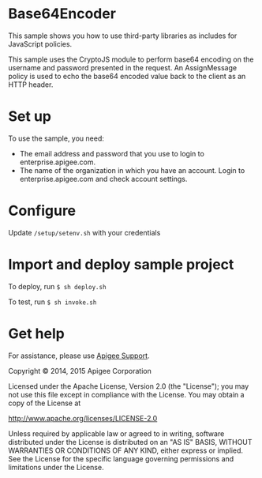 # Base64Encoder
This sample shows you how to use third-party libraries as includes for
JavaScript policies.

This sample uses the CryptoJS module to perform base64 encoding on 
the username and password presented in the request. An AssignMessage
policy is used to echo the base64 encoded value back to the client
as an HTTP header.
# Set up
To use the sample, you need:

* The email address and password that you use to login to enterprise.apigee.com.
* The name of the organization in which you have an account. Login to 
  enterprise.apigee.com and check account settings.

# Configure 
Update `/setup/setenv.sh` with your credentials

# Import and deploy sample project
To deploy, run `$ sh deploy.sh`

To test, run `$ sh invoke.sh`

# Get help
For assistance, please use [Apigee Support](https://community.apigee.com/content/apigee-customer-support).

Copyright © 2014, 2015 Apigee Corporation

Licensed under the Apache License, Version 2.0 (the "License"); you may not use
this file except in compliance with the License. You may obtain a copy
of the License at

http://www.apache.org/licenses/LICENSE-2.0

Unless required by applicable law or agreed to in writing, software
distributed under the License is distributed on an "AS IS" BASIS,
WITHOUT WARRANTIES OR CONDITIONS OF ANY KIND, either express or implied.
See the License for the specific language governing permissions and
limitations under the License.


